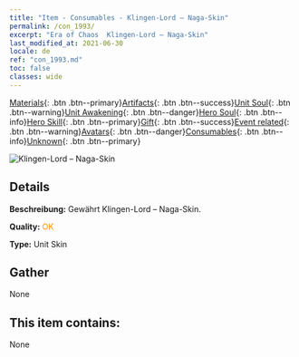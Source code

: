 ```yaml
---
title: "Item - Consumables - Klingen-Lord – Naga-Skin"
permalink: /con_1993/
excerpt: "Era of Chaos  Klingen-Lord – Naga-Skin"
last_modified_at: 2021-06-30
locale: de
ref: "con_1993.md"
toc: false
classes: wide
---
```

 [Materials](/ItemsDE/){: .btn .btn--primary}[Artifacts](/ItemsDE/Artifacts/){: .btn .btn--success}[Unit Soul](/ItemsDE/UnitSoul/){: .btn .btn--warning}[Unit Awakening](/ItemsDE/UnitAwakening/){: .btn .btn--danger}[Hero Soul](/ItemsDE/HeroSoul/){: .btn .btn--info}[Hero Skill](/ItemsDE/HeroSkill/){: .btn .btn--primary}[Gift](/ItemsDE/Gift/){: .btn .btn--success}[Event related](/ItemsDE/Events/){: .btn .btn--warning}[Avatars](/ItemsDE/Avatars/){: .btn .btn--danger}[Consumables](/ItemsDE/Consumables/){: .btn .btn--info}[Unknown](/ItemsDE/Unknown/){: .btn .btn--primary}

 ![Klingen-Lord – Naga-Skin](/images/u/ti_najia.jpg)

## Details
 **Beschreibung:** Gewährt Klingen-Lord – Naga-Skin.

 **Quality:** <span style="color: #FF8C00">OK</span>

 **Type:** Unit Skin

## Gather

  None

## This item contains:

  None

